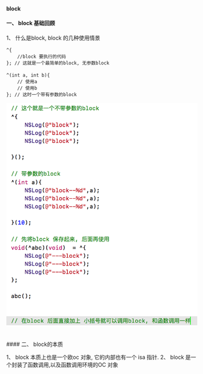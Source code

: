 #### block


#### 一、 block 基础回顾

1、 什么是block, block 的几种使用情景

```
^{
    //block 要执行的代码
}; // 这就是一个最简单的block, 无参数block

^(int a, int b){
    // 使用a 
    // 使用b
}; // 这时一个带有参数的block
```

![](/assets/Snip20190109_1.png)


<br>
#### 二、 block的本质

1、 block 本质上也是一个欧oc 对象, 它的内部也有一个 isa 指针.
2、 block 是一个封装了函数调用,以及函数调用环境的OC 对象